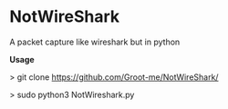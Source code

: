 # NotWireShark

A packet capture like wireshark but in python


**Usage**

\> git clone https://github.com/Groot-me/NotWireShark/ 

\> sudo python3 NotWireshark.py


